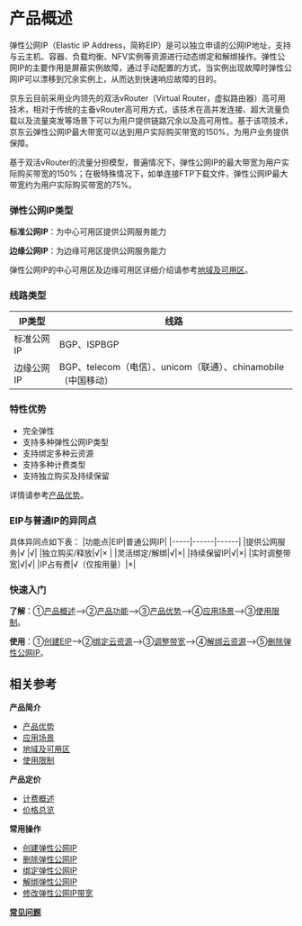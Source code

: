 # 产品概述

弹性公网IP（Elastic IP Address，简称EIP）是可以独立申请的公网IP地址，支持与云主机、容器、负载均衡、NFV实例等资源进行动态绑定和解绑操作。弹性公网IP的主要作用是屏蔽实例故障，通过手动配置的方式，当实例出现故障时弹性公网IP可以漂移到冗余实例上，从而达到快速响应故障的目的。

京东云目前采用业内领先的双活vRouter（Virtual Router，虚拟路由器）高可用技术，相对于传统的主备vRouter高可用方式，该技术在高并发连接、超大流量负载以及流量突发等场景下可以为用户提供链路冗余以及高可用性。基于该项技术，京东云弹性公网IP最大带宽可以达到用户实际购买带宽的150%，为用户业务提供保障。

基于双活vRouter的流量分担模型，普遍情况下，弹性公网IP的最大带宽为用户实际购买带宽的150%；在极特殊情况下，如单连接FTP下载文件，弹性公网IP最大带宽约为用户实际购买带宽的75%。
### 弹性公网IP类型
**标准公网IP**：为中心可用区提供公网服务能力

**边缘公网IP**：为边缘可用区提供公网服务能力

弹性公网IP的中心可用区及边缘可用区详细介绍请参考[地域及可用区](Region-Az.md)。

### 线路类型
|IP类型|线路|
|-----|------|
|标准公网IP|BGP、ISPBGP|
|边缘公网IP|BGP、telecom（电信）、unicom（联通）、chinamobile（中国移动）|


### 特性优势
* 完全弹性
* 支持多种弹性公网IP类型
* 支持绑定多种云资源
* 支持多种计费类型
* 支持独立购买及持续保留

详情请参考[产品优势](https://docs.jdcloud.com/cn/elastic-ip/benefits)。

### EIP与普通IP的异同点
具体异同点如下表：
|功能点|EIP|普通公网IP|
|-----|------|------|
|提供公网服务|√	|√|
|独立购买/释放|√|× |
|灵活绑定/解绑|√|×|
|持续保留IP|√|×|
|实时调整带宽|√|√|
|IP占有费|√（仅按用量）|×|



### 快速入门
**了解**：①[产品概述](Product-Overview.md)——>②[产品功能](Features.md)——>③[产品优势](Benefits.md)——>④[应用场景](Application-Scenarios.md)——>③[使用限制](Restrictions.md)。

**使用**：①[创建EIP](../Operation-Guide/Elastic-IP-Management/Create-Elastic-IP.md)——>②[绑定云资源](../Operation-Guide/Elastic-IP-Management/Associate-Elastic-IP.md)——>③[调整带宽](../Operation-Guide/Elastic-IP-Management/Modify-Elastic-IP.md)——>④[解绑云资源](../Operation-Guide/Elastic-IP-Management/Disassociate-Elastic-IP.md)——>⑤[删除弹性公网IP](../Operation-Guide/Elastic-IP-Management/Delete-Elastic-IP.md)。

## 相关参考
**产品简介**
- [产品优势](Benefits.md)
- [应用场景](Application-Scenarios.md)
- [地域及可用区](Region-Az.md)
- [使用限制](Restrictions.md)

**产品定价**

- [计费概述](https://docs.jdcloud.com/cn/elastic-ip/billing-overview)
- [价格总览](../Pricing/Price-Overview.md)

**常用操作**
- [创建弹性公网IP](../Operation-Guide/Elastic-IP-Management/Create-Elastic-IP.md)
- [删除弹性公网IP](../Operation-Guide/Elastic-IP-Management/Delete-Elastic-IP.md)
- [绑定弹性公网IP](../Operation-Guide/Elastic-IP-Management/Associate-Elastic-IP.md)
- [解绑弹性公网IP](../Operation-Guide/Elastic-IP-Management/Disassociate-Elastic-IP.md)
- [修改弹性公网IP带宽](../Operation-Guide/Elastic-IP-Management/Modify-Elastic-IP.md)

[**常见问题**](https://docs.jdcloud.com/cn/elastic-ip/faq)

